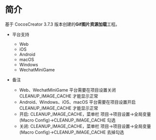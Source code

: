 # 简介
基于 CocosCreator 3.7.3 版本创建的**Gif图片资源加载**工程。

* 平台支持

    - Web
    - iOS
    - Android
    - macOS
    - Windows
    - WechatMiniGame

* 备注

    - Web、WechatMiniGame 平台需要在项目设置关闭 CLEANUP_IMAGE_CACHE 才能显示正常
    - Android、Windows、iOS、macOS 平台需要在项目设置开启 CLEANUP_IMAGE_CACHE 才能显示正常
    - 开启: CLEANUP_IMAGE_CACHE，菜单栏 项目->项目设置->全局变量(Macro Config)->CLEANUP_IMAGE_CACHE 勾选
    - 关闭: CLEANUP_IMAGE_CACHE，菜单栏 项目->项目设置->全局变量(Macro Config)->CLEANUP_IMAGE_CACHE 去掉勾选